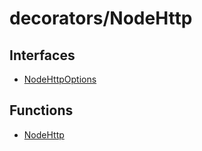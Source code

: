 # decorators/NodeHttp

## Interfaces

- [NodeHttpOptions](interfaces/NodeHttpOptions.md)

## Functions

- [NodeHttp](functions/NodeHttp.md)
